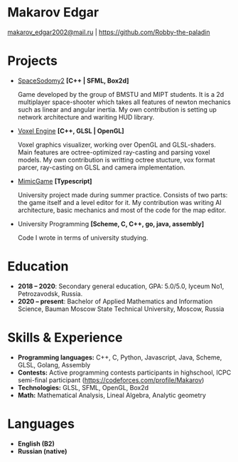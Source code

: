 # Makarov Edgar
makarov_edgar2002@mail.ru | https://github.com/Robby-the-paladin
# Projects
* [SpaceSodomy2](https://github.com/StarikTenger/SpaceSodomy2) **[C++ | SFML, Box2d]**
    
    Game developed by the group of BMSTU and MIPT students. It is a 2d multiplayer space-shooter which takes all features of newton mechanics such as linear and angular inertia.
    My own contribution is setting up network architecture and wariting HUD library.
* [Voxel Engine](https://github.com/StarikTenger/VoxelRendering) **[C++, GLSL | OpenGL]**

    Voxel graphics visualizer, working over OpenGL and GLSL-shaders. Main features are octree-optimized ray-casting and parsing voxel models.
    My own contribution is writting octree stucture, vox format parcer, ray-casting on GLSL and camera implementation.

* [MimicGame](https://github.com/Robby-the-paladin/The-Mimic) **[Typescript]**

    University project made during summer practice. Consists of two parts: the game itself and a level editor for it.
    My contribution was writing AI architecture, basic mechanics and most of the code for the map editor.

* University Programming **[Scheme, C, C++, go, java, assembly]**

    Code I wrote in terms of university studying.

# Education
* **2018 – 2020**: Secondary general education, GPA: 5.0/5.0, lyceum No1, Petrozavodsk,
Russia.
* **2020 – present**: Bachelor of Applied Mathematics and Information Science, Bauman Moscow
State Technical University, Moscow, Russia

# Skills & Experience
* **Programming languages:** C++, C, Python, Javascript, Java, Scheme, GLSL, Golang, Assembly
* **Contests:** Active programming contests participants in highschool, ICPC semi-final participant (https://codeforces.com/profile/Makarov)
* **Technologies:** GLSL, SFML, OpenGL, Box2d
* **Math:** Mathematical Analysis, Lineal Algebra, Analytic geometry

# Languages
* **English (B2)**
* **Russian (native)**
